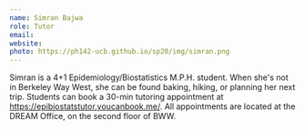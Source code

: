 ```yaml
---
name: Simran Bajwa
role: Tutor
email: 
website: 
photo: https://ph142-ucb.github.io/sp20/img/simran.png
---
```


Simran is a 4+1 Epidemiology/Biostatistics M.P.H. student. When she's not in Berkeley Way West, she can be found baking, hiking, or planning her next trip. Students can book a 30-min tutoring appointment at https://epibiostatstutor.youcanbook.me/. All appointments are located at the DREAM Office, on the second floor of BWW.